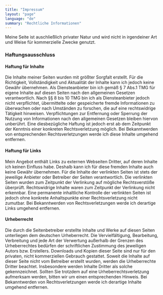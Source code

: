 ```yaml
---
title: "Impressum"
layout: "page"
language: "de"
summary: "Rechtliche Informationen"
---
```


Meine Seite ist auschließlich privater Natur und wird nicht in irgendeiner Art und Weise für kommerzielle Zwecke genutzt.

### Haftungsausschluss

#### Haftung für Inhalte
Die Inhalte meiner Seiten wurden mit größter Sorgfalt erstellt. Für die Richtigkeit, Vollständigkeit und Aktualität der Inhalte kann ich jedoch keine Gewähr übernehmen. 
Als Diensteanbieter bin ich gemäß § 7 Abs.1 TMG für eigene Inhalte auf diesen Seiten nach den allgemeinen Gesetzen verantwortlich. 
Nach §§ 8 bis 10 TMG bin ich als Diensteanbieter jedoch nicht verpflichtet, übermittelte oder gespeicherte fremde Informationen zu überwachen oder nach Umständen zu forschen, 
die auf eine rechtswidrige Tätigkeit hinweisen. Verpflichtungen zur Entfernung oder Sperrung der Nutzung von Informationen nach den allgemeinen Gesetzen bleiben hiervon unberührt. 
Eine diesbezügliche Haftung ist jedoch erst ab dem Zeitpunkt der Kenntnis einer konkreten Rechtsverletzung möglich. 
Bei Bekanntwerden von entsprechenden Rechtsverletzungen werde ich diese Inhalte umgehend entfernen.

#### Haftung für Links
Mein Angebot enthält Links zu externen Webseiten Dritter, auf deren Inhalte ich keinen Einfluss habe. 
Deshalb kann ich für diese fremden Inhalte auch keine Gewähr übernehmen. Für die Inhalte der verlinkten Seiten ist stets der jeweilige Anbieter oder Betreiber der Seiten verantwortlich. 
Die verlinkten Seiten wurden zum Zeitpunkt der Verlinkung auf mögliche Rechtsverstöße überprüft. Rechtswidrige Inhalte waren zum Zeitpunkt der Verlinkung nicht erkennbar. 
Eine permanente inhaltliche Kontrolle der verlinkten Seiten ist jedoch ohne konkrete Anhaltspunkte einer Rechtsverletzung nicht zumutbar. 
Bei Bekanntwerden von Rechtsverletzungen werde ich derartige Links umgehend entfernen.

#### Urheberrecht
Die durch die Seitenbetreiber erstellte Inhalte und Werke auf diesen Seiten unterliegen dem deutschen Urheberrecht. 
Die Vervielfältigung, Bearbeitung, Verbreitung und jede Art der Verwertung außerhalb der Grenzen des Urheberrechtes bedürfen der schriftlichen Zustimmung des jeweiligen Autors bzw. Erstellers. 
Downloads und Kopien dieser Seite sind nur für den privaten, nicht kommerziellen Gebrauch gestattet. 
Soweit die Inhalte auf dieser Seite nicht vom Betreiber erstellt wurden, werden die Urheberrechte Dritter beachtet. 
Insbesondere werden Inhalte Dritter als solche gekennzeichnet. Sollten Sie trotzdem auf eine Urheberrechtsverletzung aufmerksam werden, bitten wir um einen entsprechenden Hinweis. 
Bei Bekanntwerden von Rechtsverletzungen werde ich derartige Inhalte umgehend entfernen.
